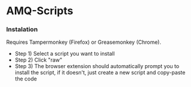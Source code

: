 # AMQ-Scripts

### Instalation

Requires Tampermonkey (Firefox) or Greasemonkey (Chrome).

- Step 1) Select a script you want to install  
- Step 2) Click "raw"   
- Step 3) The browser extension should automatically prompt you to install the script, if it doesn't, just create a new script and copy-paste the code
